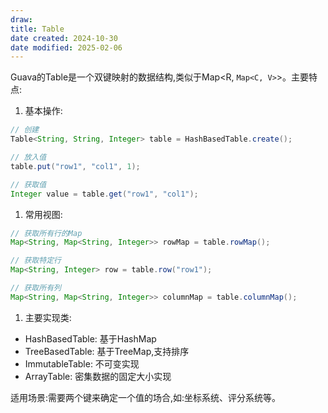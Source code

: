 ```yaml
---
draw:
title: Table
date created: 2024-10-30
date modified: 2025-02-06
---
```


Guava的Table是一个双键映射的数据结构,类似于Map<R, `Map<C, V>`>。主要特点:

1. 基本操作:

```java
// 创建
Table<String, String, Integer> table = HashBasedTable.create();

// 放入值
table.put("row1", "col1", 1);

// 获取值
Integer value = table.get("row1", "col1");
```

1. 常用视图:

```java
// 获取所有行的Map
Map<String, Map<String, Integer>> rowMap = table.rowMap();

// 获取特定行
Map<String, Integer> row = table.row("row1");

// 获取所有列
Map<String, Map<String, Integer>> columnMap = table.columnMap();
```

1. 主要实现类:
- HashBasedTable: 基于HashMap
- TreeBasedTable: 基于TreeMap,支持排序
- ImmutableTable: 不可变实现
- ArrayTable: 密集数据的固定大小实现

适用场景:需要两个键来确定一个值的场合,如:坐标系统、评分系统等。
